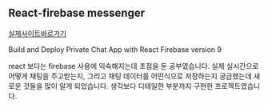 ## React-firebase messenger 

[실제사이트바로가기](https://web-programming-sigma.vercel.app/)

Build and Deploy Private Chat App with React Firebase version 9

react 보다는 firebase 사용에 익숙해지는데 초점을 둔 공부였습니다.
실제 실시간으로 어떻게 채팅을 주고받는지, 그리고 채팅 데이터를 어떤식으로 저장하는지 궁금했는데 새로운 것들을 많이 알게 되었습니다.
생각보다 디테일한 부분까지 구현한 프로젝트였습니다.

